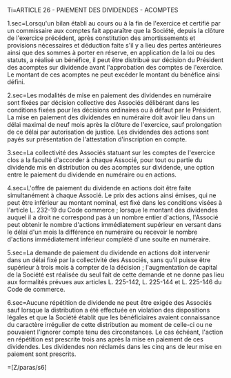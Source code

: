 Ti=ARTICLE 26 - PAIEMENT DES DIVIDENDES - ACOMPTES

1.sec=Lorsqu'un bilan établi au cours ou à la fin de l'exercice et certifié par un commissaire aux comptes fait apparaître que la Société, depuis la clôture de l'exercice précédent, après constitution des amortissements et provisions nécessaires et déduction faite s'il y a lieu des pertes antérieures ainsi que des sommes à porter en réserve, en application de la loi ou des statuts, a réalisé un bénéfice, il peut être distribué sur décision du Président des acomptes sur dividende avant l'approbation des comptes de l'exercice. Le montant de ces acomptes ne peut excéder le montant du bénéfice ainsi défini.

2.sec=Les modalités de mise en paiement des dividendes en numéraire sont fixées par décision collective des Associés délibérant dans les conditions fixées pour les décisions ordinaires ou à défaut par le Président. La mise en paiement des dividendes en numéraire doit avoir lieu dans un délai maximal de neuf mois après la clôture de l'exercice, sauf prolongation de ce délai par autorisation de justice. Les dividendes des actions sont payés sur présentation de l'attestation d'inscription en compte.

3.sec=La collectivité des Associés statuant sur les comptes de l'exercice clos a la faculté d'accorder à chaque Associé, pour tout ou partie du dividende mis en distribution ou des acomptes sur dividende, une option entre le paiement du dividende en numéraire ou en actions.

4.sec=L'offre de paiement du dividende en actions doit être faite simultanément à chaque Associé. Le prix des actions ainsi émises, qui ne peut être inférieur au montant nominal, est fixé dans les conditions visées à l'article L. 232-19 du Code commerce ; lorsque le montant des dividendes auquel il a droit ne correspond pas à un nombre entier d'actions, l'Associé peut obtenir le nombre d'actions immédiatement supérieur en versant dans le délai d'un mois la différence en numéraire ou recevoir le nombre d'actions immédiatement inférieur complété d'une soulte en numéraire.

5.sec=La demande de paiement du dividende en actions doit intervenir dans un délai fixé par la collectivité des Associés, sans qu'il puisse être supérieur à trois mois à compter de la décision ; l'augmentation de capital de la Société est réalisée du seul fait de cette demande et ne donne pas lieu aux formalités prévues aux articles L. 225-142, L. 225-144 et L. 225-146 du Code de commerce.

6.sec=Aucune répétition de dividende ne peut être exigée des Associés sauf lorsque la distribution a été effectuée en violation des dispositions légales et que la Société établit que les bénéficiaires avaient connaissance du caractère irrégulier de cette distribution au moment de celle-ci ou ne pouvaient l'ignorer compte tenu des circonstances. Le cas échéant, l'action en répétition est prescrite trois ans après la mise en paiement de ces dividendes. Les dividendes non réclamés dans les cinq ans de leur mise en paiement sont prescrits.

=[Z/paras/s6]